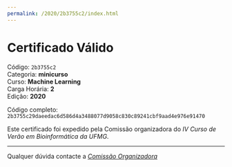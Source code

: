 ```yaml
---
permalink: /2020/2b3755c2/index.html
---
```


# Certificado Válido

Código: `2b3755c2`<br>
Categoria: **minicurso**<br>
Curso: **Machine Learning**<br>
Carga Horária: **2**<br>
Edição: **2020**<br>


Código completo: `2b3755c29daeedac6d586d4a3488077d9058c830c89241cbf9aad4e976e91470`


Este certificado foi expedido pela Comissão organizadora do *IV Curso de Verão em Bioinformática da UFMG*.

----

Qualquer dúvida contacte a [_Comissão Organizadora_](<mailto:cursobioinfoufmg@gmail.com$subject=[Certificados]>)

